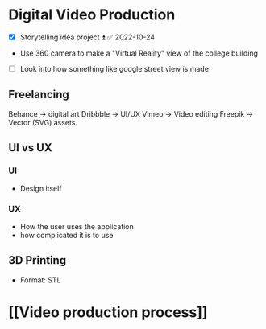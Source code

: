 # Digital Video Production
- [x] Storytelling idea project ⏫ ✅ 2022-10-24
- Use 360 camera to make a "Virtual Reality" view of the college building
- [ ] Look into how something like google street view is made

## Freelancing
Behance -> digital art
Dribbble -> UI/UX
Vimeo -> Video editing
Freepik -> Vector (SVG) assets

## UI vs UX
### UI
- Design itself

### UX 
- How the user uses the application
- how complicated it is to use
## 3D Printing
- Format: STL

# [[Video production process]]

